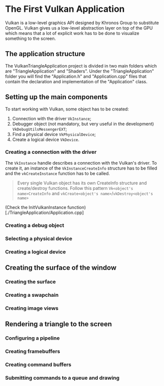 # The First Vulkan Application
Vulkan is a low-level graphics API designed by Khronos Group to substitute OpenGL. 
Vulkan gives us a low-level abstraction layer on top of the GPU which means that a lot of explicit work has to be done to visualize something to the screen.
## The application structure
The VulkanTriangleApplication project is divided in two main folders which are "TriangleApplication" and "Shaders". 
Under the "TriangleApplication" folder you will find the "Application.h" and "Application.cpp" files that contain the declaration and implementation of the "Application" class.
## Setting up the main components
To start working with Vulkan, some object has to be created:
1. Connection with the driver `VkInstance`;
2. Debugger object (not mandatory, but very useful in the development) `VkDebugUtilsMessengerEXT`;
3. Find a physical device `VkPhysicalDevice`;
4. Create a logical device `VkDevice`.
### Creating a connection with the driver
The `VkInstance` handle describes a connection with the Vulkan's driver.
To create it, an instance of the `VkInstanceCreateInfo` structure has to be filled and the `vkCreateInstance` function has to be called.

> Every single Vulkan object has its own CreateInfo structure and create/destroy functions.
> Follow this pattern `Vk<object's name>CreateInfo` and `vkCreate<object's name>`/`vkDestroy<object's name>`

(Check the InitVulkanInstance function)[./TriangleApplication/Application.cpp]
### Creating a debug object
### Selecting a physical device
### Creating a logical device
## Creating the surface of the window
### Creating the surface
### Creating a swapchain
### Creating image views
## Rendering a triangle to the screen
### Configuring a pipeline
### Creating framebuffers
### Creating command buffers
### Submitting commands to a queue and drawing
